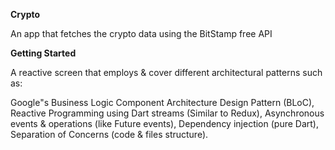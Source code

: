 **Crypto**

An app that fetches the crypto data using the BitStamp free API

**Getting Started**

A reactive screen that employs & cover different architectural patterns such as:

Google"s Business Logic Component Architecture Design Pattern (BLoC),
Reactive Programming using Dart streams (Similar to Redux),
Asynchronous events & operations (like Future events),
Dependency injection (pure Dart),
Separation of Concerns (code & files structure).
